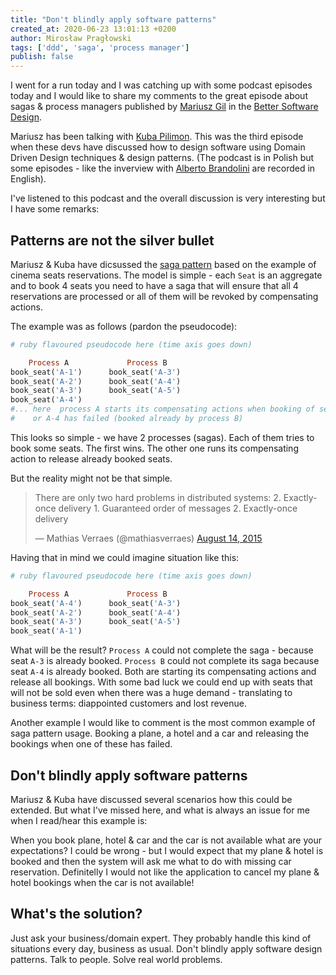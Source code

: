 ```yaml
---
title: "Don't blindly apply software patterns"
created_at: 2020-06-23 13:01:13 +0200
author: Mirosław Pragłowski
tags: ['ddd', 'saga', 'process manager']
publish: false
---
```


I went for a run today and I was catching up with some podcast episodes today
and I would like to share my comments to the great episode about sagas & process
managers published by [Mariusz Gil](https://twitter.com/mariuszgil) in the
[Better Software Design](https://bettersoftwaredesign.pl/episodes/5).

Mariusz has been talking with [Kuba Pilimon](https://twitter.com/jakubpilimon?lang=en).
This was the third episode when these devs have discussed how to design software using Domain Driven Design
techniques & design patterns. (The podcast is in Polish but some episodes - like the inverview with
[Alberto Brandolini](https://twitter.com/ziobrando) are recorded in English).

I've listened to this podcast and the overall discussion is very interesting but
I have some remarks:

<!-- more -->

## Patterns are not the silver bullet

Mariusz & Kuba have dicsussed the [saga pattern]() based on the example of cinema seats reservations.
The model is simple - each `Seat` is an aggregate and to book 4 seats you need to have a saga
that will ensure that all 4 reservations are processed or all of them will be revoked by compensating actions.

The example was as follows (pardon the pseudocode):

```ruby
# ruby flavoured pseudocode here (time axis goes down)

    Process A             Process B
book_seat('A-1')      book_seat('A-3')
book_seat('A-2')      book_seat('A-4')
book_seat('A-3')      book_seat('A-5')
book_seat('A-4')
#... here  process A starts its compensating actions when booking of seat A-3
#    or A-4 has failed (booked already by process B)
```

This looks so simple - we have 2 processes (sagas). Each of them tries to book some
seats. The first wins. The other one runs its compensating action to release already
booked seats.

But the reality might not be that simple.

<blockquote class="twitter-tweet"><p lang="en" dir="ltr">There are only two hard problems in distributed systems: 2. Exactly-once delivery 1. Guaranteed order of messages 2. Exactly-once delivery</p>&mdash; Mathias Verraes (@mathiasverraes) <a href="https://twitter.com/mathiasverraes/status/632260618599403520?ref_src=twsrc%5Etfw">August 14, 2015</a></blockquote> <script async src="https://platform.twitter.com/widgets.js" charset="utf-8"></script>

Having that in mind we could imagine situation like this:

```ruby
# ruby flavoured pseudocode here (time axis goes down)

    Process A             Process B
book_seat('A-4')      book_seat('A-3')
book_seat('A-2')      book_seat('A-4')
book_seat('A-3')      book_seat('A-5')
book_seat('A-1')
```

What will be the result? `Process A` could not complete the saga - because seat `A-3` is already booked.
`Process B` could not complete its saga because seat `A-4` is already booked. Both are starting its
compensating actions and release all bookings. With some bad luck we could end up with seats that will
not be sold even when there was a huge demand - translating to business terms: diappointed customers
and lost revenue.

Another example I would like to comment is the most common example of saga pattern usage.
Booking a plane, a hotel and a car and releasing the bookings when one of these has failed.

## Don't blindly apply software patterns

Mariusz & Kuba have discussed several scenarios how this could be extended. But what I've missed here,
and what is always an issue for me when I read/hear this example is:

When you book plane, hotel & car and the car is not available what are your expectations?
I could be wrong - but I would expect that my plane & hotel is booked and then the system will
ask me what to do with missing car reservation. Definitelly I would not like the application
to cancel my plane & hotel bookings when the car is not available!

## What's the solution?

Just ask your business/domain expert. They probably handle this kind of situations
every day, business as usual. Don't blindly apply software design patterns. Talk to people.
Solve real world problems.
